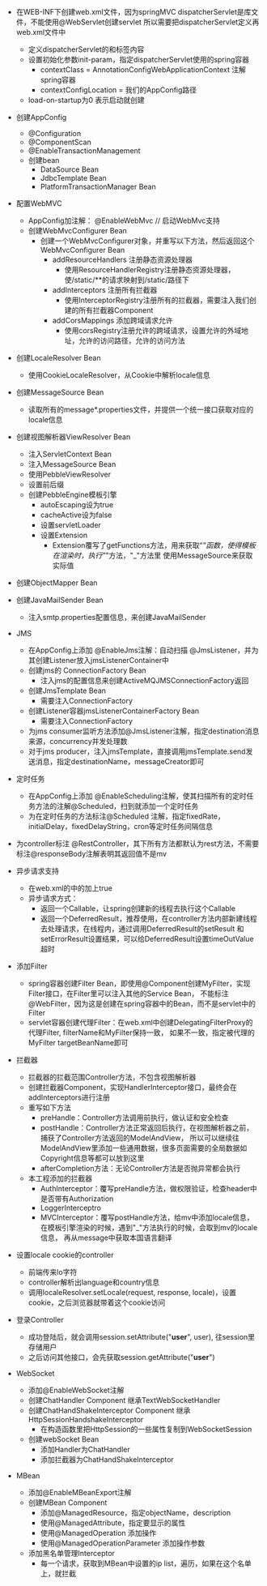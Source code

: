 - 在WEB-INF下创建web.xml文件，因为springMVC dispatcherServlet是库文件，不能使用@WebServlet创建servlet
  所以需要把dispatcherServlet定义再web.xml文件中
    - 定义dispatcherServlet的<servlet>和<servlet-mapping>标签内容
    - 设置初始化参数init-param，指定dispatcherServlet使用的spring容器
        - contextClass = AnnotationConfigWebApplicationContext 注解spring容器
        - contextConfigLocation = 我们的AppConfig路径
    - load-on-startup为0 表示启动就创建
- 创建AppConfig
    - @Configuration
    - @ComponentScan
    - @EnableTransactionManagement
    - 创建bean
        - DataSource Bean
        - JdbcTemplate Bean
        - PlatformTransactionManager Bean
- 配置WebMVC
    - AppConfig加注解： @EnableWebMvc   // 启动WebMvc支持
    - 创建WebMvcConfigurer Bean
        - 创建一个WebMvcConfigurer对象，并重写以下方法，然后返回这个WebMvcConfigurer Bean
            - addResourceHandlers 注册静态资源处理器
                - 使用ResourceHandlerRegistry注册静态资源处理器，使/static/**的请求映射到/static/路径下
            - addInterceptors 注册所有拦截器
                - 使用InterceptorRegistry注册所有的拦截器，需要注入我们创建的所有拦截器Component
            - addCorsMappings 添加跨域请求允许
                - 使用corsRegistry注册允许的跨域请求，设置允许的外域地址，允许的访问路径，允许的访问方法
     
- 创建LocaleResolver Bean
    - 使用CookieLocaleResolver，从Cookie中解析locale信息
    
- 创建MessageSource Bean
    - 读取所有的message*.properties文件，并提供一个统一接口获取对应的locale信息


- 创建视图解析器ViewResolver Bean
    - 注入ServletContext Bean
    - 注入MessageSource Bean
    - 使用PebbleViewResolver
    - 设置前后缀
    - 创建PebbleEngine模板引擎
        - autoEscaping设为true
        - cacheActive设为false
        - 设置servletLoader
        - 设置Extension
            - Extension覆写了getFunctions方法，用来获取“_”函数，使得模板在渲染时，执行"_"方法，"_"方法里
              使用MessageSource来获取实际值
              
- 创建ObjectMapper Bean

- 创建JavaMailSender Bean
    - 注入smtp.properties配置信息，来创建JavaMailSender

- JMS  
    - 在AppConfig上添加 @EnableJms注解：自动扫描 @JmsListener，并为其创建Listener放入jmsListenerContainer中
    - 创建jms的 ConnectionFactory Bean
        - 注入jms的配置信息来创建ActiveMQJMSConnectionFactory返回
    - 创建JmsTemplate Bean
        - 需要注入ConnectionFactory
    - 创建Listener容器jmsListenerContainerFactory Bean
        - 需要注入ConnectionFactory
    - 为jms consumer监听方法添加@JmsListener注解，指定destination消息来源，concurrency并发处理数
    - 对于jms producer，注入jmsTemplate，直接调用jmsTemplate.send发送消息，指定destinationName，messageCreator即可
        
- 定时任务
    - 在AppConfig上添加 @EnableScheduling注解，使其扫描所有的定时任务方法的注解@Scheduled，扫到就添加一个定时任务
    - 为在定时任务的方法标注@Scheduled 注解，指定fixedRate，initialDelay，fixedDelayString，cron等定时任务间隔信息
    
- 为controller标注 @RestController，其下所有方法都默认为rest方法，不需要标注@responseBody注解表明其返回值不是mv

- 异步请求支持
    - 在web.xml的<filter><servlet>中的加上<async-supported>true</async-supported>
    - 异步请求方式：
        - 返回一个Callable，让spring创建新的线程去执行这个Callable
        - 返回一个DeferredResult，推荐使用，在controller方法内部新建线程去处理请求，在线程内，通过调用DeferredResult的setResult
          和setErrorResult设置结果，可以给DeferredResult设置timeOutValue超时
        
- 添加Filter
    - spring容器创建Filter Bean，即使用@Component创建MyFilter，实现Filter接口，在Filter里可以注入其他的Service Bean，
      不能标注@WebFilter，因为这是创建在spring容器中的Bean，而不是servlet中的Filter
    - servlet容器创建代理Filter：在web.xml中创建DelegatingFilterProxy的<Filter>代理Filter, filterName和MyFilter保持一致，
      如果不一致，指定被代理的MyFilter targetBeanName即可
      
- 拦截器
    - 拦截器的拦截范围Controller方法，不包含视图解析器
    - 创建拦截器Component，实现HandlerInterceptor接口，最终会在addInterceptors进行注册
    - 重写如下方法
        - preHandle：Controller方法调用前执行，做认证和安全检查
        - postHandle：Controller方法正常返回后执行，在视图解析器之前，捕获了Controller方法返回的ModelAndView，
          所以可以继续往ModelAndView里添加一些通用数据，很多页面需要的全局数据如Copyright信息等都可以放到这里
        - afterCompletion方法：无论Controller方法是否抛异常都会执行
    - 本工程添加的拦截器
        - AuthInterceptor：覆写preHandle方法，做权限验证，检查header中是否带有Authorization
        - LoggerInterceptro
        - MVCInterceptor：覆写postHandle方法，给mv中添加locale信息，在模板引擎渲染的时候，遇到"_"方法执行的时候，会取到mv的locale信息，
          再从message中获取本国语言翻译
          
- 设置locale cookie的controller
    - 前端传来lo字符
    - controller解析出language和country信息
    - 调用localeResolver.setLocale(request, response, locale)，设置cookie，之后浏览器就带着这个cookie访问
    
- 登录Controller
    - 成功登陆后，就会调用session.setAttribute("__user__", user), 往session里存储用户
    - 之后访问其他接口，会先获取session.getAttribute("__user__")
    
- WebSocket
    - 添加@EnableWebSocket注解
    - 创建ChatHandler Component 继承TextWebSocketHandler
    - 创建ChatHandShakeInterceptor Component 继承HttpSessionHandshakeInterceptor
        - 在构造函数里把HttpSession的一些属性复制到WebSocketSession
    - 创建webSocket Bean
        - 添加Handler为ChatHandler
        - 添加拦截器为ChatHandShakeInterceptor
    
- MBean
    - 添加@EnableMBeanExport注解
    - 创建MBean Component
        - 添加@ManagedResource，指定objectName，description
        - 使用@ManagedAttribute，指定要显示的属性
        - 使用@ManagedOperation 添加操作
        - 使用@ManagedOperationParameter 添加操作参数
    - 添加黑名单管理Interceptor
        - 每一个请求，获取到MBean中设置的ip list，遍历，如果在这个名单上，就拦截